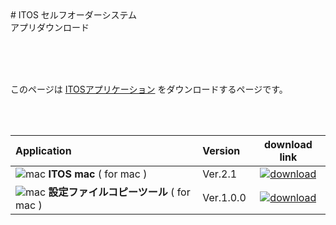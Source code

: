 <title>i t o s セルフオーダーシステム</title>
# ITOS セルフオーダーシステム <br> アプリダウンロード<br>

<br><br><br>

<p class="center">
このページは
<a href="http://www.it-ordersystem.jp/">ITOSアプリケーション</a>
をダウンロードするページです。<br>
</p>
<br><br>


| Application | Version | download link |
|:-----------|:------------|:------------:|
| ![mac](https://itordersystem.github.io/itos/icon_mac.png "mac") **ITOS mac** ( for mac )| Ver.2.1 | [![download](https://itordersystem.github.io/itos/download.png "download")](https://itordersystem.github.io/itos/mac/release/ITOS.app.zip "ITOS mac") |
| ![mac](https://itordersystem.github.io/itos/icon_mac.png "mac") **設定ファイルコピーツール** ( for mac )| Ver.1.0.0 | [![download](https://itordersystem.github.io/itos/download.png "download")](https://itordersystem.github.io/itos/mac_tools/ITOS_tools.app.zip "mac tools") |

<br>
